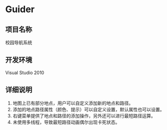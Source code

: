 Guider
==========

项目名称
-----------

校园导航系统

开发环境
-----------

Visual Studio 2010

详细说明
-----------

1. 地图上已有部分地点，用户可以自定义添加新的地点和路径。
2. 添加的地点路径属性（颜色、提示）可以自定义设置，默认属性也可以设置。
3. 右键菜单提供了地点和路径的添加操作，另外还可以进行最短路径运算。
4. 未使用多线程，导致最短路径动画偶尔出现卡死状态。